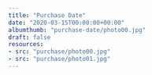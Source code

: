 ```yaml
---
title: "Purchase Date"
date: "2020-03-15T00:00:00+00:00"
albumthumb: "purchase-date/photo00.jpg"
draft: false
resources:
- src: "purchase/photo00.jpg"
- src: "purchase/photo01.jpg"
---
```

